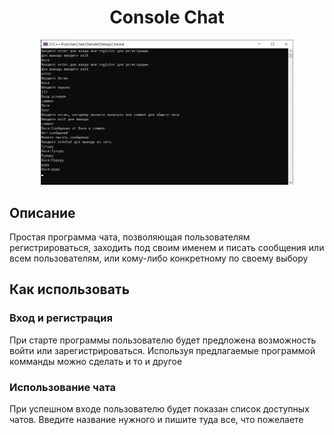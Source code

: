 <h1 align="center">Console Chat</h1>

<p align="center">
<img  src="./readme_assets/Screenshot_1.png" width="80%">
</p>

## Описание

Простая программа чата, позволяющая пользователям регистрироваться, заходить под своим именем и писать сообщения или всем пользователям, или кому-либо конкретному по своему выбору

## Как использовать

### Вход и регистрация

При старте программы пользователю будет предложена возможность войти или зарегистрироваться. Используя предлагаемые программой комманды можно сделать и то и другое

### Использование чата

При успешном входе пользователю будет показан список доступных чатов. Введите название нужного и пишите туда все, что пожелаете

